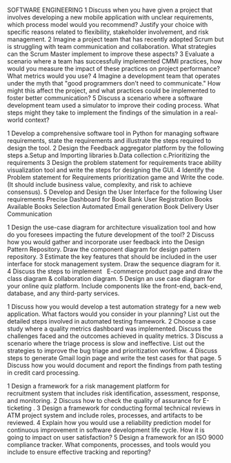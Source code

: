 SOFTWARE ENGINEERING
1	 Discuss when you have given a project that involves developing a new mobile application with unclear requirements, which process model would you recommend? Justify your choice with specific reasons related to flexibility, stakeholder involvement, and risk management.
2	Imagine a project team that has recently adopted Scrum but is struggling with team communication and collaboration. What strategies can the Scrum Master implement to improve these aspects?
3	Evaluate a scenario where a team has successfully implemented CMMI practices, how would you measure the impact of these practices on project performance? What metrics would you use?
4	Imagine a development team that operates under the myth that "good programmers don’t need to communicate." How might this affect the project, and what practices could be implemented to foster better communication?
5	Discuss a scenario where a software development team used a simulator to improve their coding process. What steps might they take to implement the findings of the simulation in a real-world context?


1	Develop a comprehensive software tool in Python for managing software requirements, state the requirements and illustrate the steps required to design the tool.
2	Design the Feedback aggregator platform by the following steps
a.Setup and Importing libraries
b.Data collection
c.Prioritizing the requirements
3	Design the problem statement for requirements trace ability visualization tool and write the steps for designing the GUI.
4	Identify the Problem statement  for Requirements prioritization game and Write the code.
(It should include business value, complexity, and risk to achieve consensus).
5	Develop and Design the User Interface for the following User requirements
Precise Dashboard for Book Bank User Registration
Books Available
Books Selection
Automated Email generation
Book Delivery
User Communication

1	Design the use-case diagram for architecture visualization tool and how do you foresees impacting the future development of the tool?
2	Discuss how you would gather and incorporate user feedback into the Design Pattern Repository. Draw the component diagram for design pattern repository.
3	Estimate the key features that should be included in the user interface for stock management system. Draw the sequence diagram for it.
4	Discuss the steps to implement   E-commerce product page and draw the class diagram & collaboration diagram.
5	Design an use case diagram for your online quiz platform. Include components like the front-end, back-end, database, and any third-party services.


1	Discuss how you would develop a test automation strategy for a new web application. What factors would you consider in your planning?
List out the detailed steps involved in automated testing framework.
2	Choose a case study where a quality metrics dashboard was implemented. Discuss the challenges faced and the outcomes achieved in quality metrics.
3	Discuss a scenario where the triage process is slow and ineffective. List out the strategies to improve the bug triage and prioritization workflow.
4	Discuss steps to generate Gmail login page and write the test cases for that page.
5	Discuss how you would document and report the findings from path testing in credit card processing.

1	Design a framework for a risk management platform for recruitment system that includes risk identification, assessment, response, and monitoring.
2	Discuss how to check the quality of assurance for E-ticketing .
3	Design a framework for conducting formal technical reviews in ATM project system and include roles, processes, and artifacts to be reviewed.
4	Explain how you would use a reliability prediction model for continuous improvement in software development life cycle. How it is going to impact on user satisfaction?
5	Design a framework for an ISO 9000 compliance tracker. What components, processes, and tools would you include to ensure effective tracking and reporting?




